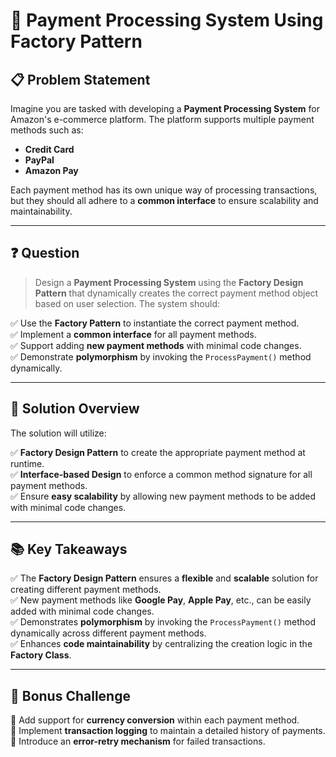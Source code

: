 # 🚀 Payment Processing System Using Factory Pattern

## 📋 Problem Statement
Imagine you are tasked with developing a **Payment Processing System** for Amazon's e-commerce platform. The platform supports multiple payment methods such as:

- **Credit Card**  
- **PayPal**  
- **Amazon Pay**  

Each payment method has its own unique way of processing transactions, but they should all adhere to a **common interface** to ensure scalability and maintainability.

---

## ❓ Question
> Design a **Payment Processing System** using the **Factory Design Pattern** that dynamically creates the correct payment method object based on user selection. The system should:

✅ Use the **Factory Pattern** to instantiate the correct payment method.  
✅ Implement a **common interface** for all payment methods.  
✅ Support adding **new payment methods** with minimal code changes.  
✅ Demonstrate **polymorphism** by invoking the `ProcessPayment()` method dynamically.  

---

## 🧩 Solution Overview
The solution will utilize:

✅ **Factory Design Pattern** to create the appropriate payment method at runtime.  
✅ **Interface-based Design** to enforce a common method signature for all payment methods.  
✅ Ensure **easy scalability** by allowing new payment methods to be added with minimal code changes.  

---

## 📚 Key Takeaways
✅ The **Factory Design Pattern** ensures a **flexible** and **scalable** solution for creating different payment methods.  
✅ New payment methods like **Google Pay**, **Apple Pay**, etc., can be easily added with minimal code changes.  
✅ Demonstrates **polymorphism** by invoking the `ProcessPayment()` method dynamically across different payment methods.  
✅ Enhances **code maintainability** by centralizing the creation logic in the **Factory Class**.  

---

## 💬 Bonus Challenge
🔹 Add support for **currency conversion** within each payment method.  
🔹 Implement **transaction logging** to maintain a detailed history of payments.  
🔹 Introduce an **error-retry mechanism** for failed transactions.  

